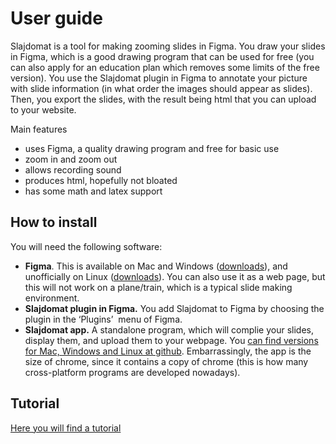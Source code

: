 # User guide

Slajdomat is a tool for making zooming slides in Figma. You draw your slides in Figma, which is a good drawing program that can be used for free (you can also apply for an education plan which removes some limits of the free version). You use the Slajdomat plugin in Figma to annotate your picture with slide information (in what order the images should appear as slides). Then, you export the slides, with the result being html that you can upload to your website.

Main features
- uses Figma, a quality drawing program and free for basic use
- zoom in and zoom out
- allows recording sound
- produces html, hopefully not bloated
- has some math and latex support

## How to install

You will need the following software: 
-  **Figma**. This is available on Mac and Windows ([downloads](https://www.figma.com/downloads/)), and unofficially on  Linux ([downloads](https://github.com/Figma-Linux/figma-linux)). You can also use it as a web page, but this will not work on a plane/train, which is a typical slide making environment.
- **Slajdomat plugin in Figma.** You add Slajdomat to Figma by choosing the plugin in the &lsquo;Plugins&rsquo;&nbsp; menu of Figma. 
- **Slajdomat app.**  A standalone program, which will complie your slides, display them, and upload them to your webpage. You [can find versions for Mac, Windows and Linux at github](https://github.com/bojanczyk/slajdomat/releases). Embarrassingly, the app is the size of chrome, since it contains a copy of chrome (this is how many cross-platform programs are developed nowadays).

## Tutorial

[Here you will find a tutorial](tutorial.md)

